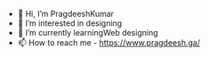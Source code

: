 - 👋 Hi, I’m PragdeeshKumar
- 👀 I’m interested in designing
- 🌱 I’m currently learningWeb designing
- 📫 How to reach me - https://www.pragdeesh.ga/

<!---
PragdeeshKumar/PragdeeshKumar ✨ Hi I am from TamilNadu ✨
--->
